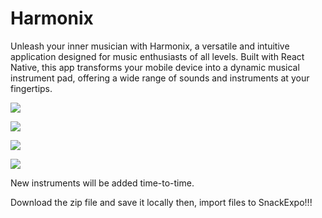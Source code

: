# Harmonix
<p>
Unleash your inner musician with Harmonix, a versatile and intuitive application designed for music enthusiasts of all levels. Built with React Native, this app transforms your mobile device into a dynamic musical instrument pad, offering a wide range of sounds and instruments at your fingertips.
</p>
<div style=" display: block; justify-content: space-between; flex-direction: left;">
<img src="https://github.com/user-attachments/assets/4bec9b39-b3fc-41bf-9e1a-ddf8b718542f"></img>
<p></p>
<img src="https://github.com/user-attachments/assets/76a72980-42f1-4223-b208-bf0754dfd7dc"></img>
<p></p>
<img src="https://github.com/user-attachments/assets/3d56623d-2696-41e6-8808-b492fbb46fb1"></img>
<p></p>
<img src="https://github.com/user-attachments/assets/b7e9e72a-966d-4782-b582-a071708b848b"></img>
</div>
<p></p>
<p>New instruments will be added time-to-time.</p>
<p>Download the zip file and save it locally then, import files to SnackExpo!!!</p>
